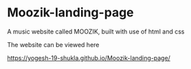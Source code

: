 # Moozik-landing-page
A music website called MOOZIK, built with use of html and css

The website can be viewed here

https://yogesh-19-shukla.github.io/Moozik-landing-page/

